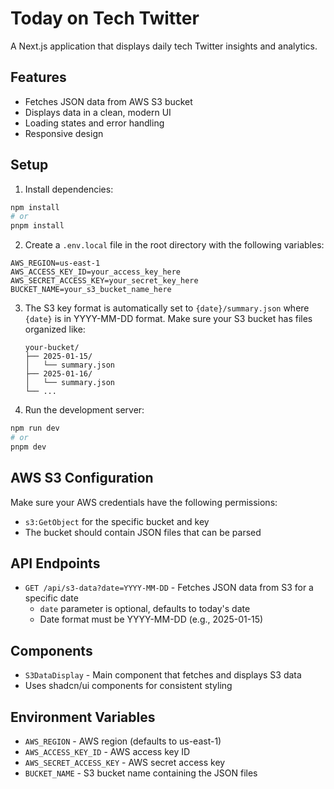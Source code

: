 # Today on Tech Twitter

A Next.js application that displays daily tech Twitter insights and analytics.

## Features

- Fetches JSON data from AWS S3 bucket
- Displays data in a clean, modern UI
- Loading states and error handling
- Responsive design

## Setup

1. Install dependencies:
```bash
npm install
# or
pnpm install
```

2. Create a `.env.local` file in the root directory with the following variables:
```env
AWS_REGION=us-east-1
AWS_ACCESS_KEY_ID=your_access_key_here
AWS_SECRET_ACCESS_KEY=your_secret_key_here
BUCKET_NAME=your_s3_bucket_name_here
```

3. The S3 key format is automatically set to `{date}/summary.json` where `{date}` is in YYYY-MM-DD format.
   Make sure your S3 bucket has files organized like:
   ```
   your-bucket/
   ├── 2025-01-15/
   │   └── summary.json
   ├── 2025-01-16/
   │   └── summary.json
   └── ...
   ```

4. Run the development server:
```bash
npm run dev
# or
pnpm dev
```

## AWS S3 Configuration

Make sure your AWS credentials have the following permissions:
- `s3:GetObject` for the specific bucket and key
- The bucket should contain JSON files that can be parsed

## API Endpoints

- `GET /api/s3-data?date=YYYY-MM-DD` - Fetches JSON data from S3 for a specific date
  - `date` parameter is optional, defaults to today's date
  - Date format must be YYYY-MM-DD (e.g., 2025-01-15)

## Components

- `S3DataDisplay` - Main component that fetches and displays S3 data
- Uses shadcn/ui components for consistent styling

## Environment Variables

- `AWS_REGION` - AWS region (defaults to us-east-1)
- `AWS_ACCESS_KEY_ID` - AWS access key ID
- `AWS_SECRET_ACCESS_KEY` - AWS secret access key
- `BUCKET_NAME` - S3 bucket name containing the JSON files 
